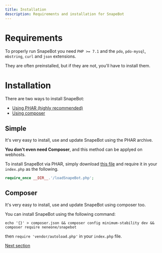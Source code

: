 ```yaml
---
title: Installation
description: Requirements and installation for SnapeBot
---
```

# Requirements

To properly run SnapeBot you need `PHP >= 7.1` and the `pdo`, `pdo-mysql`, `mbstring`, `curl` and `json` extensions.

They are often preinstalled, but if they are not, you'll have to install them.

# Installation

There are two ways to install SnapeBot:

* [Using PHAR (highly recommended)](installation.md#simple)
* [Using composer](installation.md#composer)

## Simple

It's very easy to install, use and update SnapeBot using the PHAR archive.

**You don't even need Composer**, and this method can be applyed on webhosts.

To install SnapeBot via PHAR, simply download [this file](https://neneone.xyz/SnapeBot/loadSnapeBot.php) and require it in your `index.php` as the following.

```php
require_once __DIR__.'/loadSnapeBot.php';
```

## Composer

It's very easy to install, use and update SnapeBot using composer too.

You can install SnapeBot using the following command:

```
echo '{}' > composer.json && composer config minimum-stability dev && composer require neneone/snapebot
```

then `require 'vendor/autoload.php'` in your `index.php` file.

[Next section](update.md)
